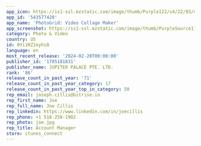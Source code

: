 ```yaml
---
app_icon: https://is1-ssl.mzstatic.com/image/thumb/Purple122/v4/22/03/da/2203dabd-2113-0770-26ed-5a6321bdf0a8/AppIcon-0-1x_U007emarketing-0-6-0-85-220-0.png/1024x1024bb.png
app_id: '543577420'
app_name: 'PhotoGrid: Video Collage Maker'
app_screenshot: https://is1-ssl.mzstatic.com/image/thumb/PurpleSource116/v4/7d/60/a6/7d60a6c9-6cc3-6b14-a10b-7d945bd2db56/a3060818-4104-4916-b2a1-21c032827e2a_Screenshot_US_ix_01.jpg/1242x2688bb.png
category: Photo & Video
country: US
id: 0Yi1RZ1eyhs0
language: en
most_recent_release: '2024-02-20T00:00:00'
publisher_id: '1705181831'
publisher_name: JUPITER PALACE PTE. LTD.
rank: '86'
release_count_in_past_year: '71'
release_count_in_past_year_category: 17
release_count_in_past_year_top_in_category: 50
rep_email: joseph.cillis@bitrise.io
rep_first_name: Joe
rep_full_name: Joe Cillis
rep_linkedin: https://www.linkedin.com/in/joecillis
rep_phone: +1 518-258-1902
rep_photo: joe.jpg
rep_title: Account Manager
store: itunes_connect
---
```

